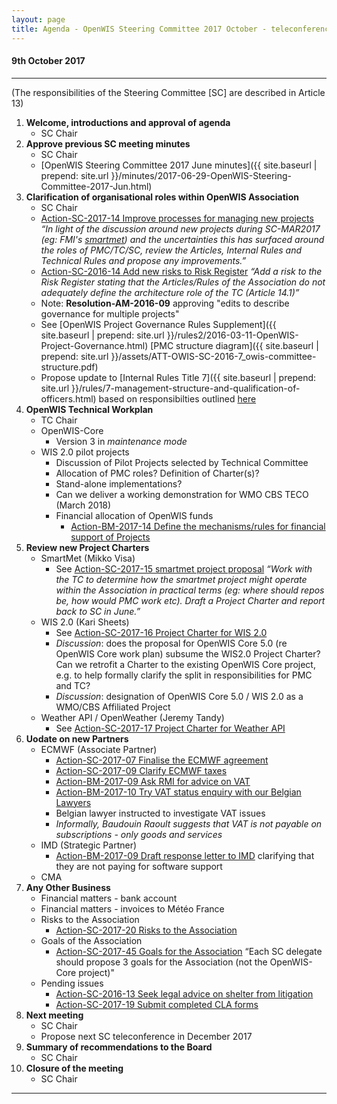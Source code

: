 ```yaml
---
layout: page
title: Agenda - OpenWIS Steering Committee 2017 October - teleconference
---
```


#### 9th October 2017

---

(The responsibilities of the Steering Committee [SC] are described in Article 13)

1. **Welcome, introductions and approval of agenda**
    - SC Chair
2. **Approve previous SC meeting minutes** 
    - SC Chair
    - [OpenWIS Steering Committee 2017 June minutes]({{ site.baseurl | prepend: site.url }}/minutes/2017-06-29-OpenWIS-Steering-Committee-2017-Jun.html)
3. **Clarification of organisational roles within OpenWIS Association** 
    - SC Chair
    - [Action-SC-2017-14 Improve processes for managing new projects](https://github.com/OpenWIS/openwis-documentation/issues/185) *“In light of the discussion around new projects during SC-MAR2017 (eg: FMI's [smartmet](https://github.com/fmidev/)) and the uncertainties this has surfaced around the roles of PMC/TC/SC, review the Articles, Internal Rules and Technical Rules and propose any improvements.”*
    - [Action-SC-2016-14 Add new risks to Risk Register](https://github.com/OpenWIS/openwis-documentation/issues/170) *“Add a risk to the Risk Register stating that the Articles/Rules of the Association do not adequately define the architecture role of the TC (Article 14.1)”*
    - Note: **Resolution-AM-2016-09** approving "edits to describe governance for multiple projects"
    - See [OpenWIS Project Governance Rules Supplement]({{ site.baseurl | prepend: site.url }}/rules2/2016-03-11-OpenWIS-Project-Governance.html)  [PMC structure diagram]({{ site.baseurl | prepend: site.url }}/assets/ATT-OWIS-SC-2016-7_owis-committee-structure.pdf)
    - Propose update to [Internal Rules Title 7]({{ site.baseurl | prepend: site.url }}/rules/7-management-structure-and-qualification-of-officers.html) based on responsibilties outlined [here](https://github.com/OpenWIS/openwis-documentation/issues/185#issuecomment-335121087)
4. **OpenWIS Technical Workplan**
    - TC Chair
    - OpenWIS-Core
        - Version 3 in *maintenance mode*
    - WIS 2.0 pilot projects
        - Discussion of Pilot Projects selected by Technical Committee
        - Allocation of PMC roles? Definition of Charter(s)?
        - Stand-alone implementations?
        - Can we deliver a working demonstration for WMO CBS TECO (March 2018)
        - Financial allocation of OpenWIS funds
            - [Action-BM-2017-14 Define the mechanisms/rules for financial support of Projects](https://github.com/OpenWIS/openwis-documentation/issues/296)
5. **Review new Project Charters**
    - SmartMet (Mikko Visa) 
        - See [Action-SC-2017-15 smartmet project proposal](https://github.com/OpenWIS/openwis-documentation/issues/186) *“Work with the TC to determine how the smartmet project might operate within the Association in practical terms (eg: where should repos be, how would PMC work etc). Draft a Project Charter and report back to SC in June.”*
    - WIS 2.0 (Kari Sheets) 
        - See [Action-SC-2017-16 Project Charter for WIS 2.0](https://github.com/OpenWIS/openwis-documentation/issues/187) 
        - *Discussion*: does the proposal for OpenWIS Core 5.0 (re OpenWIS Core work plan) subsume the WIS2.0 Project Charter? Can we retrofit a Charter to the existing OpenWIS Core project, e.g. to help formally clarify the split in responsibilities for PMC and TC?
        - *Discussion*: designation of OpenWIS Core 5.0 / WIS 2.0 as a WMO/CBS Affiliated Project
    - Weather API / OpenWeather (Jeremy Tandy)
        - See [Action-SC-2017-17 Project Charter for Weather API](https://github.com/OpenWIS/openwis-documentation/issues/188)
6. **Uodate on new Partners**
    - ECMWF (Associate Partner)
        - [Action-SC-2017-07 Finalise the ECMWF agreement](https://github.com/OpenWIS/openwis-documentation/issues/178)
        - [Action-SC-2017-09 Clarify ECMWF taxes](https://github.com/OpenWIS/openwis-documentation/issues/180)
        - [Action-BM-2017-09 Ask RMI for advice on VAT](https://github.com/OpenWIS/openwis-documentation/issues/291)
        - [Action-BM-2017-10 Try VAT status enquiry with our Belgian Lawyers](292)
        - Belgian lawyer instructed to investigate VAT issues
        - *Informally, Baudouin Raoult suggests that VAT is not payable on subscriptions - only goods and services*
    - IMD (Strategic Partner)
        - [Action-BM-2017-09 Draft response letter to IMD](https://github.com/OpenWIS/openwis-documentation/issues/294) clarifying that they are not paying for software support
    - CMA
7. **Any Other Business**
    - Financial matters - bank account
    - Financial matters - invoices to Météo France
    - Risks to the Association
        - [Action-SC-2017-20 Risks to the Association](https://github.com/OpenWIS/openwis-documentation/issues/191)
    - Goals of the Association
        - [Action-SC-2017-45 Goals for the Association](https://github.com/OpenWIS/openwis-documentation/issues/216) “Each SC delegate should propose 3 goals for the Association (not the OpenWIS-Core project)"
    - Pending issues
        - [Action-SC-2016-13 Seek legal advice on shelter from litigation](https://github.com/OpenWIS/openwis-documentation/issues/171)
        - [Action-SC-2017-19 Submit completed CLA forms](https://github.com/OpenWIS/openwis-documentation/issues/190)
8. **Next meeting** 
    - SC Chair
    - Propose next SC teleconference in December 2017 
9. **Summary of recommendations to the Board**
	  - SC Chair
10. **Closure of the meeting**
	  - SC Chair
---
